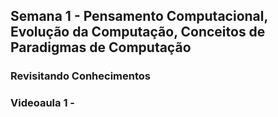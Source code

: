 ## Semana 1 - Pensamento Computacional, Evolução da Computação, Conceitos de Paradigmas de Computação

### Revisitando Conhecimentos
### Videoaula 1 - 